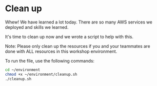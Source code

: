 # Clean up
Whew! We have learned a lot today. There are so many AWS services we deployed and skills we learned.

It's time to clean up now and we wrote a script to help with this.

Note: Please only clean up the resources if you and your teammates are done with ALL resources in this workshop environment.

To run the file, use the following commands:
```sh
cd ~/environment
chmod +x ~/environment/cleanup.sh
./cleanup.sh
```
